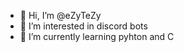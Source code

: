 - 👋 Hi, I’m @eZyTeZy
- 👀 I’m interested in discord bots
- 🌱 I’m currently learning pyhton and C

<!---
eZyTeZy/eZyTeZy is a ✨ special ✨ repository because its `README.md` (this file) appears on your GitHub profile.
You can click the Preview link to take a look at your changes.
--->
